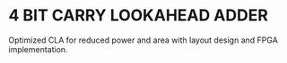 # 4 BIT CARRY LOOKAHEAD ADDER
Optimized CLA for reduced power and area with layout design and FPGA implementation.
